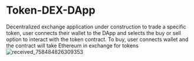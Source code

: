 # Token-DEX-DApp
Decentralized exchange application under construction to trade a specific token, user connects their wallet to the DApp and selects the buy or sell option to interact with the token contract. To buy, user connects wallet and the contract will take Ethereum in exchange for tokens
![received_758484826309353](https://github.com/taurusloathe/Token-DEX-DApp/assets/110080228/4923161e-a923-4e79-a715-1469a202fee2)
